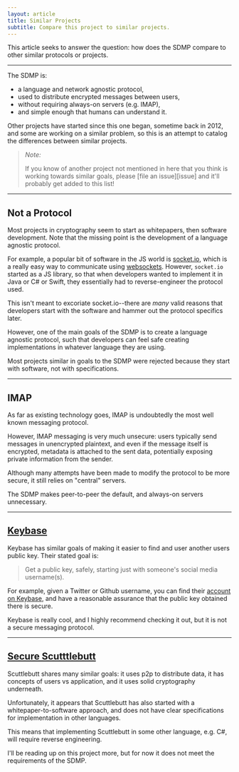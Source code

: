 ```yaml
---
layout: article
title: Similar Projects
subtitle: Compare this project to similar projects.
---
```



This article seeks to answer the question: how does
the SDMP compare to other similar protocols or projects.

---

The SDMP is:

* a language and network agnostic protocol,
* used to distribute encrypted messages between users,
* without requiring always-on servers (e.g. IMAP),
* and simple enough that humans can understand it.

Other projects have started since this one began, sometime back
in 2012, and some are working on a similar problem, so this is
an attempt to catalog the differences between similar projects.

> *Note:*
>
> If you know of another project not mentioned in here that you
> think is working towards similar goals, please [file an issue][issue]
> and it'll probably get added to this list!

---

## Not a Protocol

Most projects in cryptography seem to start as whitepapers, then
software development. Note that the missing point is the development
of a language agnostic protocol.

For example, a popular bit of software in the JS world is
[socket.io](http://socket.io/), which is a really easy way
to communicate using [websockets](https://developer.mozilla.org/en-US/docs/Glossary/WebSockets).
However, `socket.io` started as a JS library, so that when
developers wanted to implement it in Java or C# or Swift,
they essentially had to reverse-engineer the protocol used.

This isn't meant to excoriate socket.io--there are *many*
valid reasons that developers start with the software and
hammer out the protocol specifics later.

However, one of the main goals of the SDMP is to create
a language agnostic protocol, such that developers can
feel safe creating implementations in whatever language
they are using.

Most projects similar in goals to the SDMP were rejected
because they start with software, not with specifications.

---

## IMAP

As far as existing technology goes, IMAP is undoubtedly
the most well known messaging protocol.

However, IMAP messaging is very much unsecure: users
typically send messages in unencrypted plaintext, and
even if the message itself is encrypted, metadata is
attached to the sent data, potentially exposing private
information from the sender.

Although many attempts have been made to modify the
protocol to be more secure, it still relies on "central"
servers.

The SDMP makes peer-to-peer the default, and always-on
servers unnecessary.

---

## [Keybase](https://keybase.io/)

Keybase has similar goals of making it easier to find
and user another users public key. Their stated goal is:

> Get a public key, safely, starting just with someone's
> social media username(s).

For example, given a Twitter or Github username, you can
find their [account on Keybase](https://keybase.io/saibotsivad),
and have a reasonable assurance that the public key obtained
there is secure.

Keybase is really cool, and I highly recommend checking
it out, but it is not a secure messaging protocol.

---

## [Secure Scutttlebutt](https://ssbc.github.io/)

Scuttlebutt shares many similar goals: it uses p2p to
distribute data, it has concepts of users vs application,
and it uses solid cryptography underneath.

Unfortunately, it appears that Scuttlebutt has also
started with a whitepaper-to-software approach, and
does not have clear specifications for implementation
in other languages.

This means that implementing Scuttlebutt in some other
language, e.g. C#, will require reverse engineering.

I'll be reading up on this project more, but for now
it does not meet the requirements of the SDMP.
